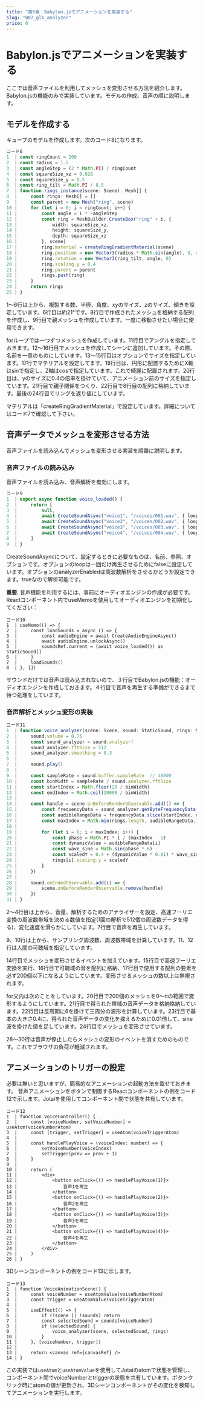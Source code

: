 ```yaml
---
title: "第6章：Babylon.jsでアニメーションを実装する"
slug: "007_glb_analyzer"
price: 0
---
```


# Babylon.jsでアニメーションを実装する

ここでは音声ファイルを利用してメッシュを変形させる方法を紹介します。Babylon.jsの機能のみで実装しています。モデルの作成、音声の順に説明します。

## モデルを作成する

キューブのモデルを作成します。次のコード8になります。

```ts
コード8
1  | const ringCount = 200
2  | const radius = 1.5
3  | const angleStep = (2 * Math.PI) / ringCount
4  | const squareSize_xz = 0.028
5  | const squareSize_y = 0.5
6  | const ring_tilt = Math.PI / 8.5
7  | function rings_instance(scene: Scene): Mesh[] {
8  |     const rings: Mesh[] = []
9  |     const parent = new Mesh("ring", scene)
10 |     for (let i = 0; i < ringCount; i++) {
11 |         const angle = i * -angleStep
12 |         const ring = MeshBuilder.CreateBox("ring" + i, {
13 |             width: squareSize_xz,
14 |             height: squareSize_y,
15 |             depth: squareSize_xz
16 |         }, scene)
17 |         ring.material = createRingGradientMaterial(scene)
18 |         ring.position = new Vector3(radius * Math.sin(angle), 0, radius * Math.cos(angle))
19 |         ring.rotation = new Vector3(ring_tilt, angle, 0)
20 |         ring.scaling.y = 0.4
21 |         ring.parent = parent
22 |         rings.push(ring)
23 |     }
24 |     return rings
25 | }
```

1～6行は上から、複製する数、半径、角度、xyのサイズ、zのサイズ、傾きを設定しています。6行目は約21°です。8行目で作成されたメッシュを格納する配列を作成し、9行目で親メッシュを作成しています。一度に移動させたい場合に使用できます。

forループでは一つずつメッシュを作成しています。11行目でアングルを指定しておきます。12～16行目でメッシュを作成してシーンに追加しています。その際、名前を一意のものにしています。13～15行目はオプションでサイズを指定しています。17行でマテリアルを設定してます。18行目は、円形に配置するためにX軸はsinで指定し、Z軸はcosで指定しています。これで綺麗に配置されます。20行目は、yのサイズに0.4の倍率を掛けていて、アニメーション前のサイズを指定しています。21行目で親子関係をつくり、22行目で8行目の配列に格納しています。最後の24行目でリングを返り値にしています。

マテリアルは「createRingGradientMaterial」で設定しています。詳細についてはコード7で確認して下さい。

## 音声データでメッシュを変形させる方法

音声ファイルを読み込んでメッシュを変形させる実装を順番に説明します。

### 音声ファイルの読み込み

音声ファイルを読み込み、音声解析を有効にします。

```ts
コード9
1  | export async function voice_loaded() {
2  |     return [
3  |         null,
4  |         await CreateSoundAsync("voice1", "/voices/001.wav", { loop: false, analyzerEnabled: true }),
5  |         await CreateSoundAsync("voice2", "/voices/002.wav", { loop: false, analyzerEnabled: true }),
6  |         await CreateSoundAsync("voice3", "/voices/003.wav", { loop: false, analyzerEnabled: true }),
7  |         await CreateSoundAsync("voice4", "/voices/004.wav", { loop: false, analyzerEnabled: true }),
8  |     ]
9  | }
```

CreateSoundAsyncについて、設定するときに必要なものは、名前、参照、オプションです。オプションのloopは一回だけ再生させるためにfalseに設定しています。オプションのanalyzerEnabledは周波数解析をさせるかどうか設定できます。trueなので解析可能です。

**重要**: 音声機能を利用するには、事前にオーディオエンジンの作成が必要です。Reactコンポーネント内でuseMemoを使用してオーディオエンジンを初期化してください：

```tsx
コード10
1  | useMemo(() => {
2  |     const loadSounds = async () => {
3  |         const audioEngine = await CreateAudioEngineAsync()
4  |         await audioEngine.unlockAsync()
5  |         soundsRef.current = (await voice_loaded()) as StaticSound[]
6  |     }
7  |     loadSounds()
8  | }, [])
```

サウンドだけでは音声は読み込まれないので、３行目でBabylon.jsの機能：オーディオエンジンを作成しておきます。４行目で音声を再生する準備ができるまで待つ処理をしています。

### 音声解析とメッシュ変形の実装

```ts
コード11
1  | function voice_analyzer(scene: Scene, sound: StaticSound, rings: Mesh[]) {
2  |     sound.volume = 0.75
3  |     const sound_analyzer = sound.analyzer!
4  |     sound_analyzer.fftSize = 512
5  |     sound_analyzer.smoothing = 0.3
6  | 
7  |     sound.play()
8  | 
9  |     const sampleRate = sound.buffer.sampleRate  // 48000
10 |     const binWidth = sampleRate / sound.analyzer.fftSize
11 |     const startIndex = Math.floor(20 / binWidth)
12 |     const endIndex = Math.ceil(20000 / binWidth)
13 |     
14 |     const handle = scene.onBeforeRenderObservable.add(() => {
15 |         const frequencyData = sound_analyzer.getByteFrequencyData()
16 |         const audibleRangeData = frequencyData.slice(startIndex, endIndex)
17 |         const maxIndex = Math.min(rings.length, audibleRangeData.length)
18 | 
19 |         for (let i = 0; i < maxIndex; i++) {
20 |             const phase = Math.PI * i / (maxIndex - 1)
21 |             const dynamicValue = audibleRangeData[i]
22 |             const wave_sine = Math.sin(phase * 6)
23 |             const scaledY = 0.4 + (dynamicValue * 0.01) * wave_sine
24 |             rings[i].scaling.y = scaledY
25 |         }
26 |     })
27 | 
28 |     sound.onEndedObservable.add(() => {
29 |         scene.onBeforeRenderObservable.remove(handle)
30 |     })
31 | }
```

2～4行目は上から、音量、解析するためのアナライザーを設定、高速フーリエ変換の周波数帯域を決める数値を指定(1回の解析で512個の周波数データを得る)、変化速度を滑らかにしています。7行目で音声を再生しています。

9、10行は上から、サンプリング周波数、周波数帯域を計算しています。11、12行は人間の可聴域を指定しています。

14行目でメッシュを変形させるイベントを加えています。15行目で高速フーリエ変換を実行、16行目で可聴域の音を配列に格納、17行目で使用する配列の要素を必ず200個以下になるようにしています。変形させるメッシュの数以上は無視されます。

for文内は次のことをしています。20行目で200個のメッシュを0～πの範囲で変形するようにしています。21行目で得られた帯域の音声データを格納格納しています。22行目は反周期に6を掛けて三周分の波形を計算しています。23行目で基本の大きさ0.4に、得られた音声データの変化を抑えるために0.01倍して、sine波を掛けた値を足しています。24行目でメッシュを変形させています。

28～30行は音声が停止したらメッシュの変形のイベントを消すためのものです。これでブラウザの負荷が軽減されます。

## アニメーションのトリガーの設定

必要は無いと思いますが、簡易的なアニメーションの起動方法を載せておきます。
音声アニメーションをボタンで制御するReactコンポーネントの例をコード12で示します。Jotaiを使用してコンポーネント間で状態を共有しています。

```tsx
コード12
1  | function VoiceController() {
2  |     const [voiceNumber, setVoiceNumber] = useAtom(voiceNumberAtom)
3  |     const [trigger, setTrigger] = useAtom(voiceTriggerAtom)
4  | 
5  |     const handlePlayVoice = (voiceIndex: number) => {
6  |         setVoiceNumber(voiceIndex)
7  |         setTrigger(prev => prev + 1)
8  |     }
9  | 
10 |     return (
11 |         <div>
12 |             <button onClick={() => handlePlayVoice(1)}>
13 |                 音声1を再生
14 |             </button>
15 |             <button onClick={() => handlePlayVoice(2)}>
16 |                 音声2を再生
17 |             </button>
18 |             <button onClick={() => handlePlayVoice(3)}>
19 |                 音声3を再生
20 |             </button>
21 |             <button onClick={() => handlePlayVoice(4)}>
22 |                 音声4を再生
23 |             </button>
24 |         </div>
25 |     )
26 | }
```

3Dシーンコンポーネントの例をコード13に示します。

```tsx
コード13
1  | function VoiceAnimationScene() {
2  |     const voiceNumber = useAtomValue(voiceNumberAtom)
3  |     const trigger = useAtomValue(voiceTriggerAtom)
4  | 
5  |     useEffect(() => {
6  |         if (!scene || !sounds) return
7  |         const selectedSound = sounds[voiceNumber]
8  |         if (selectedSound) {
9  |             voice_analyzer(scene, selectedSound, rings)
10 |         }
11 |     }, [voiceNumber, trigger])
12 | 
13 |     return <canvas ref={canvasRef} />
14 | }
```

この実装では`useAtom`と`useAtomValue`を使用してJotaiのatomで状態を管理し、コンポーネント間でvoiceNumberとtriggerの状態を共有しています。ボタンクリック時にatomの値が更新され、3Dシーンコンポーネントがその変化を検知してアニメーションを実行します。